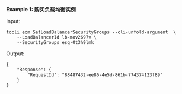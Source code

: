 **Example 1: 购买负载均衡实例**



Input: 

```
tccli ecm SetLoadBalancerSecurityGroups --cli-unfold-argument  \
    --LoadBalancerId lb-mov2697v \
    --SecurityGroups esg-0t3h9lmk
```

Output: 
```
{
    "Response": {
        "RequestId": "88487432-ee86-4e5d-861b-774374123f89"
    }
}
```


